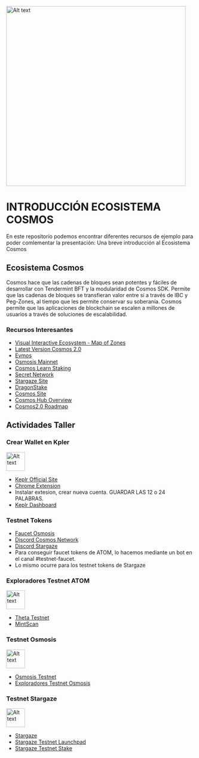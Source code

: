 <img title="a title" alt="Alt text" width="480" src="https://v1.cosmos.network/img/cosmos-wordmark.6cbfcad2.svg">

INTRODUCCIÓN ECOSISTEMA COSMOS
======

En este repositorio podemos encontrar diferentes recursos de ejemplo para poder comlementar la presentación: Una breve introducción al Ecosistema Cosmos

## Ecosistema Cosmos

Cosmos hace que las cadenas de bloques sean potentes y fáciles de desarrollar con Tendermint BFT y la modularidad de Cosmos SDK. Permite que las cadenas de bloques se transfieran valor entre sí a través de IBC y Peg-Zones, al tiempo que les permite conservar su soberanía. Cosmos permite que las aplicaciones de blockchain se escalen a millones de usuarios a través de soluciones de escalabilidad.

### Recursos Interesantes 

* [Visual Interactive Ecosystem - Map of Zones](https://mapofzones.com/)
* [Latest Version Cosmos 2.0](https://gateway.pinata.cloud/ipfs/QmdC3YuZBUq5b9mEr3bKTDRq4XLcxafe3LHqDNFUgUoa61)
* [Evmos](https://evmos.org/)
* [Osmosis Mainnet](https://osmosis.zone/)
* [Cosmos Learn Staking](https://cosmos.network/learn/staking/)
* [Secret Network](https://mapofzones.com/)
* [Stargaze Site](https://stargaze.fi/)
* [DragonStake](https://dragonstake.io/es)
* [Cosmos Site](https://cosmos.network/)
* [Cosmos Hub Overview](https://cosmos.network/)
* [Cosmos2.0 Roadmap](https://hub.cosmos.network/main/roadmap/cosmos-hub-roadmap-2.0.html)

## Actividades Taller

### Crear Wallet en Kpler
<img title="a title" alt="Alt text" width="50" src="https://assets.website-files.com/62dbc9b6b1444851f065c74a/62dbc9b6b144486e7b65c7ff_Keplr_logo_ver.1.3_Keplr_logo_white.png">

* [Keplr Official Site](https://www.keplr.app/)
* [Chrome Extension](https://chrome.google.com/webstore/detail/keplr/dmkamcknogkgcdfhhbddcghachkejeap)
* Instalar extesion, crear nueva cuenta. GUARDAR LAS 12 o 24 PALABRAS.
* [Keplr Dashboard](https://testnet.keplr.app/)


### Testnet Tokens

* [Faucet Osmosis](https://faucet.osmosis.zone/#/keplr)
* [Discord Cosmos Network](https://discord.gg/cosmosnetwork)
* [Discord Stargaze](https://discord.gg/stargaze)
* Para conseguir faucet tokens de ATOM, lo hacemos mediante un bot en el canal #testnet-faucet.
* Lo mismo ocurre para los testnet tokens de Stargaze

### Exploradores Testnet ATOM
<img title="a title" alt="Alt text" width="50" src="https://v1.cosmos.network/img/cosmos-wordmark.6cbfcad2.svg">

* [Theta Testnet](https://explorer.theta-testnet.polypore.xyz/)
* [MintScan](https://cosmoshub-testnet.mintscan.io/cosmoshub-testnet)

### Testnet Osmosis
<img title="a title" alt="Alt text" width="50" src="https://miro.medium.com/max/1400/1*5IUSb3NV4ANkQtcPlBhoTQ.png">

* [Osmosis Testnet](https://testnet.osmosis.zone/)
* [Exploradores Testnet Osmosis](https://testnet.mintscan.io/osmosis-testnet/)

### Testnet Stargaze
<img title="a title" alt="Alt text" width="50" src="https://miro.medium.com/max/1400/1*PIWmEFMXvzJr2yYt7f_3CQ.png">

* [Stargaze](https://testnet.publicawesome.dev/)
* [Stargaze Testnet Launchpad](https://testnet.publicawesome.dev/launchpad)
* [Stargaze Testnet Stake](https://testnet.publicawesome.dev/stake)
